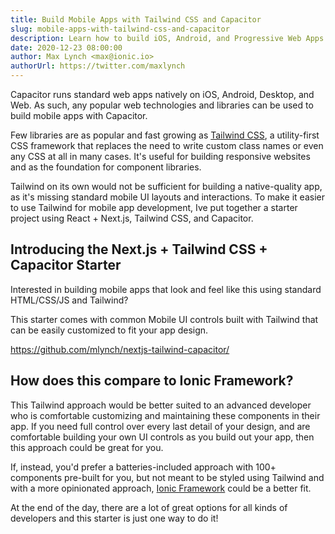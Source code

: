 ```yaml
---
title: Build Mobile Apps with Tailwind CSS and Capacitor
slug: mobile-apps-with-tailwind-css-and-capacitor
description: Learn how to build iOS, Android, and Progressive Web Apps with Tailwind CSS and Capacitor
date: 2020-12-23 08:00:00
author: Max Lynch <max@ionic.io>
authorUrl: https://twitter.com/maxlynch
---
```


Capacitor runs standard web apps natively on iOS, Android, Desktop, and Web. As such, any popular web technologies and libraries can be used to build mobile apps with Capacitor.

Few libraries are as popular and fast growing as [Tailwind CSS](https://tailwindcss.com/), a utility-first CSS framework that replaces the need to write custom class names or even any CSS at all in many cases. It's useful for building responsive websites and as the foundation for component libraries.

Tailwind on its own would not be sufficient for building a native-quality app, as it's missing standard mobile UI layouts and interactions. To make it easier to use Tailwind for mobile app development, Ive put together a starter project using React + Next.js, Tailwind CSS, and Capacitor.

## Introducing the Next.js + Tailwind CSS + Capacitor Starter

Interested in building mobile apps that look and feel like this using standard HTML/CSS/JS and Tailwind?

This starter comes with common Mobile UI controls built with Tailwind that can be easily customized to fit your app design.

https://github.com/mlynch/nextjs-tailwind-capacitor/

## How does this compare to Ionic Framework?

This Tailwind approach would be better suited to an advanced developer who is comfortable customizing and maintaining these components in their app. If you need full control over every last detail of your design, and are comfortable building your own UI controls as you build out your app, then this approach could be great for you.

If, instead, you'd prefer a batteries-included approach with 100+ components pre-built for you, but not meant to be styled using Tailwind and with a more opinionated approach, [Ionic Framework](https://ionicframework.com/) could be a better fit.

At the end of the day, there are a lot of great options for all kinds of developers and this starter is just one way to do it!
